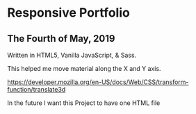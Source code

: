 Responsive Portfolio
===
The Fourth of May, 2019
---

Written in HTML5, Vanilla JavaScript, & Sass.

This helped me move material along the X and Y axis.

https://developer.mozilla.org/en-US/docs/Web/CSS/transform-function/translate3d

In the future I want this Project to have one HTML file
